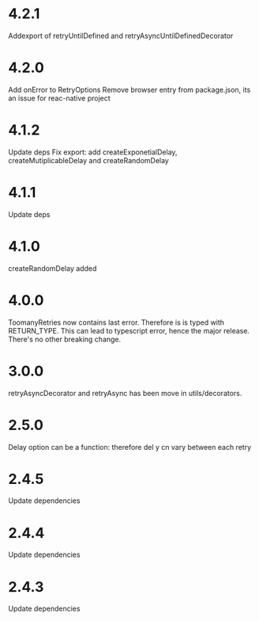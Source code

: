 # 4.2.1
Addexport of retryUntilDefined and retryAsyncUntilDefinedDecorator

# 4.2.0
Add onError to RetryOptions
Remove browser entry from package.json, its an issue for reac-native project

# 4.1.2
Update deps
Fix export: add createExponetialDelay, createMutiplicableDelay and createRandomDelay

# 4.1.1
Update deps

# 4.1.0
createRandomDelay added

# 4.0.0

ToomanyRetries now contains last error. Therefore is is typed with RETURN_TYPE.
This can lead to typescript error, hence the major release. There's no other 
breaking change.

# 3.0.0

retryAsyncDecorator and retryAsync has been move in utils/decorators.

# 2.5.0

Delay option can be a function: therefore del y cn vary between each retry

# 2.4.5

Update dependencies

# 2.4.4

Update dependencies

# 2.4.3

Update dependencies
